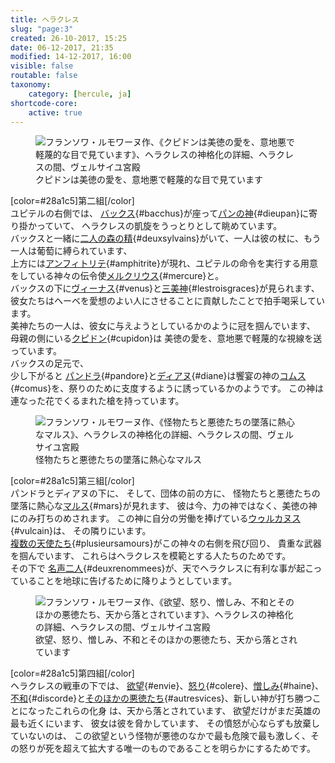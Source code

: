 ```yaml
---
title: ヘラクレス
slug: "page:3"
created: 26-10-2017, 15:25
date: 06-12-2017, 21:35
modified: 14-12-2017, 16:00
visible: false
routable: false
taxonomy:
    category: [hercule, ja]
shortcode-core:
    active: true
---
```

<figure><picture>
<source
sizes="(max-width: 767px) 98vw, (min-width: 959px) 50vw, 86vw"
srcset="
/user/sites/docs/pages/01.home/02.versailles/01.palais/01.hercule/03.hercule_3/hercule4-280.webp 280w,
/user/sites/docs/pages/01.home/02.versailles/01.palais/01.hercule/03.hercule_3/hercule4-380.webp 380w,
/user/sites/docs/pages/01.home/02.versailles/01.palais/01.hercule/03.hercule_3/hercule4-480.webp 480w,
/user/sites/docs/pages/01.home/02.versailles/01.palais/01.hercule/03.hercule_3/hercule4-640.webp 640w,
/user/sites/docs/pages/01.home/02.versailles/01.palais/01.hercule/03.hercule_3/hercule4-840.webp 840w,
/user/sites/docs/pages/01.home/02.versailles/01.palais/01.hercule/03.hercule_3/hercule4-1280.webp 1280w,
/user/sites/docs/pages/01.home/02.versailles/01.palais/01.hercule/03.hercule_3/hercule4-1600.webp 1600w,
/user/sites/docs/pages/01.home/02.versailles/01.palais/01.hercule/03.hercule_3/hercule4-1920.webp 1920w"
type="image/webp" />
<img src="/user/sites/docs/pages/01.home/02.versailles/01.palais/01.hercule/03.hercule_3/hercule4-640.jpg" alt="フランソワ・ルモワーヌ作、《クピドンは美徳の愛を、意地悪で軽蔑的な目で見ています》、ヘラクレスの神格化の詳細、ヘラクレスの間、ヴェルサイユ宮殿" title="フランソワ・ルモワーヌ作、《クピドンは美徳の愛を、意地悪で軽蔑的な目で見ています》、ヘラクレスの神格化の詳細、ヘラクレスの間、ヴェルサイユ宮殿" usemap="#img_hercule4"
sizes="(max-width: 767px) 98vw, (min-width: 959px) 50vw, 86vw"
srcset="
/user/sites/docs/pages/01.home/02.versailles/01.palais/01.hercule/03.hercule_3/hercule4-280.jpg 280w,
/user/sites/docs/pages/01.home/02.versailles/01.palais/01.hercule/03.hercule_3/hercule4-380.jpg 380w,
/user/sites/docs/pages/01.home/02.versailles/01.palais/01.hercule/03.hercule_3/hercule4-480.jpg 480w,
/user/sites/docs/pages/01.home/02.versailles/01.palais/01.hercule/03.hercule_3/hercule4-640.jpg 640w,
/user/sites/docs/pages/01.home/02.versailles/01.palais/01.hercule/03.hercule_3/hercule4-840.jpg 840w,
/user/sites/docs/pages/01.home/02.versailles/01.palais/01.hercule/03.hercule_3/hercule4-1280.jpg 1280w,
/user/sites/docs/pages/01.home/02.versailles/01.palais/01.hercule/03.hercule_3/hercule4-1600.jpg 1600w,
/user/sites/docs/pages/01.home/02.versailles/01.palais/01.hercule/03.hercule_3/hercule4-1920.jpg 1920w" />
</picture><figcaption>クピドンは美徳の愛を、意地悪で軽蔑的な目で見ています</figcaption><map name="img_hercule4" id="img_hercule4">
<area id="area_bacchus" alt="バックス" title="バックス" href="#bacchus" shape="poly" coords="247,291,251,287,246,276,257,282,252,274,255,266,259,261,267,259,271,256,276,257,279,264,280,274,274,278,270,284,275,286,280,284,285,281,290,286,287,293,287,300,286,308,283,317,278,325,277,331,278,336,277,342,280,347,285,351,289,347,286,341,286,333,292,322,297,318,298,311,304,306,306,299,312,297,319,294,325,291,331,290,337,293,342,297,346,299,346,305,351,305,357,305,363,304,368,303,373,299,368,294,360,295,352,292,344,283,338,279,335,273,329,270,323,273,319,278,321,271,318,265,314,270,311,260,306,252,303,251,305,247,303,241,300,235,293,233,288,237,287,242,283,247,281,248,274,245,267,245,266,250,259,251,255,255,246,263,245,270,245,282">
<area id="area_dieupan" alt="パンの神" title="パンの神" href="#dieupan" shape="poly" coords="225,300,231,290,236,281,241,278,243,266,243,272,243,286,247,290,251,286,256,283,256,279,251,274,255,270,257,262,261,258,266,259,273,256,278,259,279,265,278,273,275,279,276,286,281,282,290,286,286,294,286,305,282,315,278,322,274,308,269,313,265,320,262,330,254,335,246,340,243,334,235,334,230,341,223,336,218,330,211,329,214,321,213,313,217,305">
<area id="area_deuxsylvains" alt="二人の森の精" title="二人の森の精" href="#deuxsylvains" shape="poly" coords="127,278,135,279,146,282,157,281,167,283,174,289,179,282,183,279,190,278,197,276,198,284,202,289,207,278,214,282,220,289,223,297,228,299,229,290,235,283,239,279,242,269,241,259,244,254,251,253,258,242,258,228,246,207,239,215,246,230,240,239,234,238,233,235,225,233,220,226,218,220,211,214,202,216,198,225,199,233,207,240,213,246,211,259,203,263,196,267,191,274,182,275,171,273,166,266,172,264,174,257,176,251,175,243,165,243,157,242,150,247,141,249,130,252,123,259,121,267,123,273">
<area id="area_amphitrite" alt="アンフィトリテ" title="アンフィトリテ" href="#amphitrite" shape="poly" coords="193,131,186,135,180,150,189,153,197,160,195,166,188,169,197,173,199,182,201,187,204,192,209,191,216,194,223,198,229,198,231,203,236,205,243,202,249,201,254,204,261,203,261,195,258,188,249,185,244,178,240,178,239,175,236,172,236,169,230,161,226,159,226,153,224,142,219,136,218,133,222,129,222,122,220,117,211,116,204,123,199,130">
<area id="area_mercure" alt="メルクリウス" title="メルクリウス" href="#mercure" shape="poly" coords="97,194,104,194,107,184,117,172,134,167,139,164,139,155,140,146,145,151,153,150,160,153,163,146,160,130,169,129,174,130,178,137,181,142,181,151,191,154,189,147,193,145,197,149,197,141,192,135,189,129,183,126,181,120,179,114,185,113,192,110,191,104,184,97,181,93,175,92,171,98,176,99,174,105,167,106,160,103,153,103,147,106,135,104,137,98,144,99,140,89,133,87,125,90,122,99,127,98,125,104,118,109,111,117,112,125,103,121,93,121,92,135,98,141,108,141,108,149,101,153,101,161,107,160,109,151,114,146,118,149,123,146,120,156,112,158,110,169,99,181,105,176,95,186">
<area id="area_venus" alt="ヴィーナス" title="ヴィーナス" href="#venus" shape="poly" coords="215,431,208,430,207,420,205,420,196,423,186,422,183,424,178,428,181,434,170,431,166,424,157,416,162,410,173,410,170,401,174,396,172,389,169,389,172,379,170,368,170,358,173,351,179,344,181,333,185,327,190,327,195,327,192,321,192,312,198,308,207,307,212,314,214,322,212,330,218,333,223,337,224,345,230,345,227,351,228,358,235,359,232,360,232,365,239,368,239,374,245,380,248,388,247,395,238,400,228,406,217,416">
<area id="area_lestroisgraces" alt="三美神" title="三美神" href="#lestroisgraces" shape="poly" coords="170,402,163,401,161,393,154,394,150,387,144,388,138,392,138,394,124,390,113,389,104,392,98,398,93,394,80,397,71,406,69,417,62,418,58,410,22,407,12,410,6,412,0,406,0,369,4,375,8,378,12,373,17,367,15,360,17,351,21,346,28,345,35,349,37,355,41,360,46,364,49,372,48,379,51,386,60,385,67,383,76,383,71,377,67,368,69,360,74,354,78,347,84,343,87,335,94,333,90,328,92,322,96,317,101,316,106,316,112,320,114,328,113,335,111,337,113,341,115,343,119,337,121,330,123,323,128,318,130,315,128,309,124,303,126,296,134,291,139,295,143,301,143,307,146,310,149,305,157,305,165,304,170,298,174,294,179,289,178,282,184,278,194,277,199,282,203,287,207,290,205,295,200,300,193,306,186,302,183,295,179,305,174,309,168,314,173,317,178,319,182,312,185,318,190,318,183,328,181,334,176,341,174,351,173,360,171,368,166,372,164,378,163,385,164,393">
<area id="area_cupidon" alt="クピドン" title="クピドン" href="#cupidon" shape="poly" coords="264,403,269,396,273,390,277,367,271,363,269,372,267,365,259,355,264,353,274,358,274,351,271,343,263,340,258,343,253,342,247,345,247,343,244,341,244,337,237,336,233,342,239,348,245,352,244,357,238,361,232,359,231,364,238,366,243,367,247,369,250,374,249,381,250,387,254,394,257,401">
<area id="area_pandore" alt="パンドラ" title="パンドラ" href="#pandore" shape="poly" coords="296,402,302,398,305,388,303,385,308,381,311,375,316,370,319,371,321,368,313,364,309,356,310,347,315,343,321,343,326,346,330,351,335,355,343,355,351,359,356,365,360,369,359,374,361,379,366,385,366,391,371,397,373,402,368,406,366,407,360,407,358,413,355,410,349,404,344,408,340,412,335,406,330,399,325,393,319,390,313,393,311,399,311,406,311,409,307,408,303,406,299,409">
<area id="area_diane" alt="ディアヌ" title="ディアヌ" href="#diane" shape="poly" coords="375,402,372,396,367,392,367,385,362,380,360,374,363,369,358,365,363,361,366,361,363,357,357,355,359,353,355,349,360,344,361,337,365,333,370,333,370,330,366,327,362,323,361,316,364,317,366,311,372,309,379,312,384,316,382,325,384,330,389,333,391,335,394,336,400,332,406,331,407,332,404,334,407,335,413,332,415,334,410,339,403,340,408,343,415,345,416,350,422,354,429,355,437,351,438,344,439,336,443,329,448,327,445,332,442,337,441,345,441,355,441,360,438,366,435,372,438,378,439,383,441,392,442,400,440,410,438,415,434,419,432,420,430,425,425,423,423,429,416,426,414,427,413,432,406,432,402,430,404,424,399,419,393,417,389,413,385,416,379,417,374,413,368,410,373,406">
<area id="area_comus" alt="コムス" title="コムス" href="#comus" shape="poly" coords="338,411,333,405,329,398,324,393,319,389,313,393,312,399,312,409,304,407,301,410,296,403,301,399,306,389,302,387,301,380,295,377,286,374,281,377,278,382,277,387,273,391,268,395,266,400,263,406,263,412,263,418,262,425,263,432,265,439,269,443,271,448,274,453,276,455,282,454,288,450,295,450,297,452,302,450,305,450,310,451,315,448,318,448,323,452,328,453,331,457,336,460,339,465,347,464,345,456,350,455,348,447,344,448,341,439,337,430,333,422,327,417,330,411,335,412">
</map></figure>

[color=#28a1c5]第二組[/color]  
ユピテルの右側では、
[バックス][1]{#bacchus}が座って[パンの神][2]{#dieupan}に寄り掛かっていて、
ヘラクレスの凱旋をうっとりとして眺めています。  
バックスと一緒に[二人の森の精][3]{#deuxsylvains}がいて、一人は彼の杖に、もう一人は葡萄に縛られています、  
上方には[アンフィトリテ][4]{#amphitrite}が現れ、ユピテルの命令を実行する用意をしている神々の伝令使[メルクリウス][5]{#mercure}と。  
バックスの下に[ヴィーナス][6]{#venus}と[三美神][7]{#lestroisgraces}が見られます、  
彼女たちはヘーベを愛想のよい人にさせることに貢献したことで拍手喝采しています。  
美神たちの一人は、彼女に与えようとしているかのように冠を掴んでいます、
母親の側にいる[クピドン][8]{#cupidon}は
美徳の愛を、意地悪で軽蔑的な視線を送っています。  
バックスの足元で、  
少し下がると
[パンドラ][9]{#pandore}と[ディアヌ][10]{#diane}は饗宴の神の[コムス][11]{#comus}を、祭りのために支度するように誘っているかのようです。
この神は連なった花でくるまれた槍を持っています。

<figure><picture>
<source
sizes="(max-width: 767px) 98vw, (min-width: 959px) 50vw, 86vw"
srcset="
/user/sites/docs/pages/01.home/02.versailles/01.palais/01.hercule/03.hercule_3/hercule5-280.webp 280w,
/user/sites/docs/pages/01.home/02.versailles/01.palais/01.hercule/03.hercule_3/hercule5-380.webp 380w,
/user/sites/docs/pages/01.home/02.versailles/01.palais/01.hercule/03.hercule_3/hercule5-480.webp 480w,
/user/sites/docs/pages/01.home/02.versailles/01.palais/01.hercule/03.hercule_3/hercule5-640.webp 640w,
/user/sites/docs/pages/01.home/02.versailles/01.palais/01.hercule/03.hercule_3/hercule5-840.webp 840w,
/user/sites/docs/pages/01.home/02.versailles/01.palais/01.hercule/03.hercule_3/hercule5-1280.webp 1280w,
/user/sites/docs/pages/01.home/02.versailles/01.palais/01.hercule/03.hercule_3/hercule5-1600.webp 1600w,
/user/sites/docs/pages/01.home/02.versailles/01.palais/01.hercule/03.hercule_3/hercule5-1920.webp 1920w"
type="image/webp" />
<img src="/user/sites/docs/pages/01.home/02.versailles/01.palais/01.hercule/03.hercule_3/hercule5-640.jpg" alt="フランソワ・ルモワーヌ作、《怪物たちと悪徳たちの墜落に熱心なマルス》、ヘラクレスの神格化の詳細、ヘラクレスの間、ヴェルサイユ宮殿" title="フランソワ・ルモワーヌ作、《怪物たちと悪徳たちの墜落に熱心なマルス》、ヘラクレスの神格化の詳細、ヘラクレスの間、ヴェルサイユ宮殿" usemap="#img_hercule5"
sizes="(max-width: 767px) 98vw, (min-width: 959px) 50vw, 86vw"
srcset="
/user/sites/docs/pages/01.home/02.versailles/01.palais/01.hercule/03.hercule_3/hercule5-280.jpg 280w,
/user/sites/docs/pages/01.home/02.versailles/01.palais/01.hercule/03.hercule_3/hercule5-380.jpg 380w,
/user/sites/docs/pages/01.home/02.versailles/01.palais/01.hercule/03.hercule_3/hercule5-480.jpg 480w,
/user/sites/docs/pages/01.home/02.versailles/01.palais/01.hercule/03.hercule_3/hercule5-640.jpg 640w,
/user/sites/docs/pages/01.home/02.versailles/01.palais/01.hercule/03.hercule_3/hercule5-840.jpg 840w,
/user/sites/docs/pages/01.home/02.versailles/01.palais/01.hercule/03.hercule_3/hercule5-1280.jpg 1280w,
/user/sites/docs/pages/01.home/02.versailles/01.palais/01.hercule/03.hercule_3/hercule5-1600.jpg 1600w,
/user/sites/docs/pages/01.home/02.versailles/01.palais/01.hercule/03.hercule_3/hercule5-1920.jpg 1920w" />
</picture><figcaption>怪物たちと悪徳たちの墜落に熱心なマルス</figcaption><map name="img_hercule5" id="img_hercule5">
<area id="area_mars" alt="マルス" title="マルス" href="#mars" shape="poly" coords="266,258,262,262,256,263,249,254,251,260,245,259,239,262,232,261,229,252,226,244,229,237,234,243,239,238,243,234,244,228,242,221,242,212,240,206,238,200,241,193,244,186,237,177,237,169,241,163,246,161,253,160,261,154,263,150,269,146,279,144,282,135,287,132,296,132,288,133,290,137,295,141,296,143,300,146,299,148,296,148,294,153,295,160,299,165,303,171,303,173,308,179,311,187,303,190,301,197,305,201,302,207,300,207,293,210,285,215,277,220,271,228,266,239,264,248">
<area id="area_vulcain" alt="ウゥルカヌス" title="ウゥルカヌス" href="#vulcain" shape="poly" coords="223,264,229,252,225,244,229,238,234,241,242,235,244,227,242,221,243,213,238,200,242,188,237,184,233,177,223,171,224,169,220,165,219,162,208,162,205,169,208,179,207,181,200,181,192,184,187,190,179,191,170,190,162,185,159,184,152,184,147,187,149,192,154,194,160,193,165,196,171,199,178,202,178,205,174,209,172,211,162,210,160,212,154,219,155,226,158,233,158,240,161,245,164,250,171,252,170,261,170,271,177,279,187,282,193,280,200,276,205,273,203,267,197,259,203,258,210,263,216,265,219,265">
<area id="area_plusieursamours" alt="複数の天使たち" title="複数の天使たち" href="#plusieursamours" shape="poly" coords="119,298,114,285,108,284,108,277,100,278,95,275,87,276,84,267,76,263,77,252,84,254,82,243,72,245,71,238,73,230,75,224,68,219,61,219,59,213,59,205,58,198,60,191,54,181,47,180,48,177,44,177,39,181,29,179,22,181,28,171,25,164,30,162,35,162,37,159,32,153,36,146,41,142,47,143,52,140,52,133,57,132,63,130,66,135,63,140,66,145,69,150,74,154,77,161,84,162,88,165,88,167,79,166,74,169,73,171,64,172,62,178,54,181,60,191,66,193,71,194,72,201,78,203,84,206,89,206,93,197,98,193,100,186,99,179,104,175,107,169,111,165,111,158,116,157,123,162,122,167,128,165,131,169,138,175,138,177,130,172,126,174,119,174,116,182,115,189,109,192,107,197,99,199,89,207,96,213,99,217,105,213,111,211,114,203,121,203,121,194,127,190,135,193,139,204,137,213,141,222,144,232,148,242,145,249,139,244,134,239,134,248,133,255,129,259,127,265,131,271,137,275,141,283,148,288,154,282,158,277,159,284,159,291,159,301,158,306,153,296,147,295,138,297,131,292,123,283,124,292,124,298">
<area id="area_deuxrenommees" alt="名声二人" title="名声二人" href="#deuxrenommees" shape="poly" coords="132,360,144,360,154,348,164,347,169,344,190,344,196,345,199,349,208,349,207,343,212,342,217,338,228,336,231,341,234,332,245,333,259,330,253,324,247,321,258,322,264,318,268,313,276,323,282,322,291,320,301,317,293,317,285,316,279,315,275,308,281,304,287,303,298,307,300,305,319,313,326,312,326,305,343,299,351,299,358,303,361,302,360,295,347,287,342,291,335,289,337,288,342,290,339,284,341,277,339,271,334,274,332,280,329,286,323,288,320,278,331,279,331,277,317,276,310,266,310,265,321,263,326,257,319,251,312,253,318,249,320,244,317,236,311,230,306,240,299,242,291,242,293,234,300,228,301,221,298,215,304,210,299,203,293,210,281,219,272,228,267,238,266,254,265,262,265,264,258,265,257,260,250,260,245,262,244,267,247,271,243,276,236,270,230,266,222,264,215,263,202,256,201,265,204,273,208,279,214,282,211,291,209,298,206,303,206,307,197,306,194,306,193,299,185,294,178,296,175,302,175,310,180,315,181,318,174,317,166,315,158,319,151,325,144,333,136,345">
</map></figure>

[color=#28a1c5]第三組[/color]  
パンドラとディアヌの下に、
そして、団体の前の方に、
怪物たちと悪徳たちの墜落に熱心な[マルス][12]{#mars}が見れます、
彼は今、力の神ではなく、美徳の神にのみ打ちのめされます。  この神に自分の労働を捧げている[ウゥルカヌス][13]{#vulcain}は、
その隣りにいます。  
[複数の天使たち][14]{#plusieursamours}がこの神々の右側を飛び回り、
貴重な武器を掴んでいます、
これらはヘラクレスを模範とする人たちのためです。  
その下で [名声二人][15]{#deuxrenommees}が、天でヘラクレスに有利な事が起こっていることを地球に告げるために降りようとしています。

<figure><picture>
<source
sizes="(max-width: 767px) 98vw, (min-width: 959px) 50vw, 86vw"
srcset="
/user/sites/docs/pages/01.home/02.versailles/01.palais/01.hercule/03.hercule_3/hercule6-280.webp 280w,
/user/sites/docs/pages/01.home/02.versailles/01.palais/01.hercule/03.hercule_3/hercule6-380.webp 380w,
/user/sites/docs/pages/01.home/02.versailles/01.palais/01.hercule/03.hercule_3/hercule6-480.webp 480w,
/user/sites/docs/pages/01.home/02.versailles/01.palais/01.hercule/03.hercule_3/hercule6-640.webp 640w,
/user/sites/docs/pages/01.home/02.versailles/01.palais/01.hercule/03.hercule_3/hercule6-840.webp 840w,
/user/sites/docs/pages/01.home/02.versailles/01.palais/01.hercule/03.hercule_3/hercule6-1280.webp 1280w,
/user/sites/docs/pages/01.home/02.versailles/01.palais/01.hercule/03.hercule_3/hercule6-1600.webp 1600w,
/user/sites/docs/pages/01.home/02.versailles/01.palais/01.hercule/03.hercule_3/hercule6-1920.webp 1920w"
type="image/webp" />
<img src="/user/sites/docs/pages/01.home/02.versailles/01.palais/01.hercule/03.hercule_3/hercule6-640.jpg" alt="フランソワ・ルモワーヌ作、《欲望、怒り、憎しみ、不和とそのほかの悪徳たち、天から落とされています》、ヘラクレスの神格化の詳細、ヘラクレスの間、ヴェルサイユ宮殿" title="フランソワ・ルモワーヌ作、《欲望、怒り、憎しみ、不和とそのほかの悪徳たち、天から落とされています》、ヘラクレスの神格化の詳細、ヘラクレスの間、ヴェルサイユ宮殿" usemap="#img_hercule6"
sizes="(max-width: 767px) 98vw, (min-width: 959px) 50vw, 86vw"
srcset="
/user/sites/docs/pages/01.home/02.versailles/01.palais/01.hercule/03.hercule_3/hercule6-280.jpg 280w,
/user/sites/docs/pages/01.home/02.versailles/01.palais/01.hercule/03.hercule_3/hercule6-380.jpg 380w,
/user/sites/docs/pages/01.home/02.versailles/01.palais/01.hercule/03.hercule_3/hercule6-480.jpg 480w,
/user/sites/docs/pages/01.home/02.versailles/01.palais/01.hercule/03.hercule_3/hercule6-640.jpg 640w,
/user/sites/docs/pages/01.home/02.versailles/01.palais/01.hercule/03.hercule_3/hercule6-840.jpg 840w,
/user/sites/docs/pages/01.home/02.versailles/01.palais/01.hercule/03.hercule_3/hercule6-1280.jpg 1280w,
/user/sites/docs/pages/01.home/02.versailles/01.palais/01.hercule/03.hercule_3/hercule6-1600.jpg 1600w,
/user/sites/docs/pages/01.home/02.versailles/01.palais/01.hercule/03.hercule_3/hercule6-1920.jpg 1920w" />
</picture><figcaption>欲望、怒り、憎しみ、不和とそのほかの悪徳たち、天から落とされています</figcaption><map name="img_hercule6" id="img_hercule6"><area id="area_envie" alt="欲望" title="欲望" href="#envie" shape="poly" coords="165,299,167,306,172,309,178,307,183,303,186,304,182,312,175,318,165,319,158,321,150,324,143,326,131,323,121,323,123,315,113,311,106,312,91,316,85,323,84,332,85,339,89,343,90,350,84,358,79,364,72,373,63,383,64,395,68,398,77,393,88,389,99,376,116,371,106,370,119,365,118,359,128,349,135,342,155,335,160,334,170,337,175,331,181,334,187,334,193,331,198,323,191,311,194,302,189,296,180,301,172,306,167,303">
<area id="area_colere" alt="怒り" title="怒り" href="#colere" shape="poly" coords="89,389,85,397,91,425,102,429,109,438,117,445,120,451,127,455,135,448,142,442,148,437,153,427,155,428,159,425,159,414,158,408,151,412,146,405,149,399,157,395,169,396,181,397,183,410,188,414,201,423,208,431,211,440,219,455,222,457,221,442,216,422,211,411,197,399,184,390,168,383,166,376,166,370,172,366,178,363,189,371,192,371,190,361,185,350,180,342,172,335,169,338,161,333,135,342,120,357,118,364,107,368,117,371,99,376">
<area id="area_haine" alt="憎しみ" title="憎しみ" href="#haine" shape="poly" coords="164,430,163,439,155,456,165,463,160,479,152,486,154,496,150,500,143,493,136,488,130,491,120,488,107,480,111,473,104,472,96,477,92,472,85,478,89,485,97,491,107,497,108,503,116,505,129,506,139,505,162,498,169,500,182,511,196,515,225,515,232,513,234,507,236,501,224,489,233,489,237,483,247,480,249,464,245,454,258,443,259,434,254,425,262,422,264,409,258,400,250,397,237,400,252,390,252,382,248,371,240,365,232,358,223,368,214,369,206,373,201,385,191,372,176,362,166,370,167,384,183,389,212,412,222,443,221,456,209,437,205,424,181,408,168,410,166,421">
<area id="area_discorde" alt="不和" title="不和" href="#discorde" shape="poly" coords="118,451,113,458,102,463,104,446,100,439,93,440,71,430,70,423,76,417,72,410,58,416,52,429,53,435,61,436,72,451,84,454,79,461,63,464,56,472,42,477,34,513,37,525,46,535,53,538,66,552,72,554,82,555,93,569,109,577,119,584,125,583,132,593,142,597,153,596,167,591,174,592,190,581,197,577,192,574,206,551,190,575,184,569,174,580,155,580,142,580,149,574,153,565,152,555,146,551,136,553,135,542,151,534,149,521,142,505,122,505,108,504,108,498,90,487,85,478,92,473,97,478,103,472,112,474,107,480,121,488,128,492,137,489,151,498,155,495,152,484,145,482,146,477,152,474,152,467,159,460,156,456,163,440,168,411,181,408,180,398,158,394,149,397,146,404,152,411,158,408,158,425,154,427,149,434,127,454,122,450">
<area id="area_autresvices" alt="そのほかの悪徳たち" title="そのほかの悪徳たち" href="#autresvices" shape="poly" coords="193,515,195,520,208,519,199,526,192,548,199,552,211,548,212,541,221,546,228,544,232,548,224,562,223,569,227,575,224,580,220,585,223,597,230,601,238,606,244,604,251,595,251,591,259,598,263,604,274,609,285,616,291,627,292,641,298,658,301,663,310,656,307,628,303,608,300,609,280,590,278,578,276,570,286,589,291,599,290,592,295,596,298,590,295,579,297,572,288,564,289,557,283,551,278,539,283,535,285,529,281,520,282,507,281,499,274,496,266,501,255,493,257,484,258,471,254,461,246,461,307,458,321,455,325,464,327,472,338,475,351,478,353,485,366,490,370,500,372,507,380,504,383,511,386,519,395,526,401,529,409,527,417,525,416,519,427,515,433,516,444,507,430,499,421,508,419,515,409,518,396,504,394,495,401,497,407,495,396,489,392,482,396,480,389,475,394,470,398,471,402,466,408,463,406,452,399,445,390,444,382,453,379,457,374,452,370,446,362,453,357,460,349,458,341,460,353,449,359,444,363,436,369,434,378,436,386,434,399,435,405,429,415,427,416,417,408,412,399,415,398,421,389,422,371,418,362,419,365,414,362,405,353,403,342,404,339,414,339,422,337,426,327,425,318,431,306,441,307,458,247,461,246,480,238,481,233,488,223,488,235,501,232,512,228,513">
</map></figure>

[color=#28a1c5]第四組[/color]  
ヘラクレスの戦車の下では、
[欲望][16]{#envie}、[怒り][17]{#colere}、[憎しみ][18]{#haine}、[不和][19]{#discorde}と[そのほかの悪徳たち][20]{#autresvices}、新しい神が打ち勝つことになったこれらの化身
は、天から落とされています、
欲望だけがまだ英雄の最も近くにいます、
彼女は彼を脅かしています、
その憤怒が心ならずも放棄していないのは、
この欲望という怪物が悪徳のなかで最も危険で最も激しく、その怒りが死を超えて拡大する唯一のものであることを明らかにするためです。

[1]: #area_bacchus "バックス"
[2]: #area_dieupan "パンの神"
[3]: #area_deuxsylvains "二人の森の精"
[4]: #area_amphitrite "アンフィトリテ"
[5]: #area_mercure "メルクリウス"
[6]: #area_venus "ヴィーナス"
[7]: #area_lestroisgraces "三美神"
[8]: #area_cupidon "クピドン"
[9]: #area_pandore "パンドラ"
[10]: #area_diane "ディアヌ"
[11]: #area_comus "コムス"
[12]: #area_mars "マルス"
[13]: #area_vulcain "ウゥルカヌス"
[14]: #area_plusieursamours "複数の天使たち"
[15]: #area_deuxrenommees "名声二人"
[16]: #area_envie "欲望"
[17]: #area_colere "怒り"
[18]: #area_haine "憎しみ"
[19]: #area_discorde "不和"
[20]: #area_autresvices "そのほかの悪徳たち"
